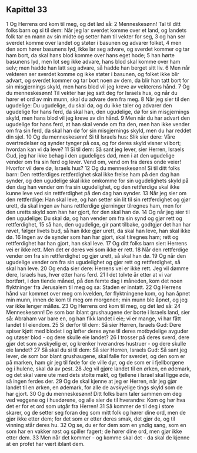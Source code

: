 ## Kapittel 33

1 Og Herrens ord kom til meg, og det lød så:
2 Menneskesønn! Tal til ditt folks barn og si til dem: Når jeg lar sverdet komme over et land, og landets folk tar en mann av sin midte og setter ham til vekter for seg,
3 og han ser sverdet komme over landet og støter i basunen og advarer folket,
4 men den som hører basunens lyd, ikke lar seg advare, og sverdet kommer og tar ham bort, da skal hans blod komme over hans eget hode;
5 han hørte basunens lyd, men lot seg ikke advare, hans blod skal komme over ham selv; men hadde han latt seg advare, så hadde han berget sitt liv.
6 Men når vekteren ser sverdet komme og ikke støter i basunen, og folket ikke blir advart, og sverdet kommer og tar bort noen av dem, da blir han tatt bort for sin misgjernings skyld, men hans blod vil jeg kreve av vekterens hånd.
7 Og du menneskesønn! Til vekter har jeg satt deg for Israels hus, og når du hører et ord av min munn, skal du advare dem fra meg.
8 Når jeg sier til den ugudelige: Du ugudelige, du skal dø, og du ikke taler og advarer den ugudelige for hans ferd, da skal han, den ugudelige, dø for sin misgjernings skyld, men hans blod vil jeg kreve av din hånd.
9 Men når du har advart den ugudelige for hans ferd, at han skal vende om fra den, men han ikke vender om fra sin ferd, da skal han dø for sin misgjernings skyld, men du har reddet din sjel.
10 Og du menneskesønn! Si til Israels hus: Slik sier dere: Våre overtredelser og synder tynger på oss, og for deres skyld visner vi bort; hvordan kan vi da leve?
11 Si til dem: Så sant jeg lever, sier Herren, Israels Gud, jeg har ikke behag i den ugudeliges død, men i at den ugudelige vender om fra sin ferd og lever. Vend om, vend om fra deres onde veier! Hvorfor vil dere dø, Israels hus?
12 Og du menneskesønn! Si til ditt folks barn: Den rettferdiges rettferdighet skal ikke frelse ham på den dag han synder, og den ugudelige skal ikke omkomme for sin ugudelighets skyld på den dag han vender om fra sin ugudelighet, og den rettferdige skal ikke kunne leve ved sin rettferdighet på den dag han synder.
13 Når jeg sier om den rettferdige: Han skal leve, og han setter sin lit til sin rettferdighet og gjør urett, da skal ingen av hans rettferdige gjerninger tilregnes ham, men for den uretts skyld som han har gjort, for den skal han dø.
14 Og når jeg sier til den ugudelige: Du skal dø, og han vender om fra sin synd og gjør rett og rettferdighet,
15 så han, den ugudelige, gir pant tilbake, godtgjør det han har røvet, følger livets bud, så han ikke gjør urett, da skal han leve, han skal ikke dø.
16 Ingen av de synder som han har gjort, skal tilregnes ham; rett og rettferdighet har han gjort, han skal leve.
17 Og ditt folks barn sier: Herrens vei er ikke rett. Men det er deres vei som ikke er rett.
18 Når den rettferdige vender om fra sin rettferdighet og gjør urett, så skal han dø.
19 Og når den ugudelige vender om fra sin ugudelighet og gjør rett og rettferdighet, så skal han leve.
20 Og enda sier dere: Herrens vei er ikke rett. Jeg vil dømme dere, Israels hus, hver etter hans ferd.
21 I det tolvte år etter at vi var bortført, i den tiende måned, på den femte dag i måneden, kom det noen flyktninger fra Jerusalem til meg og sa: Staden er inntatt.
22 Og Herrens hånd var kommet over meg om kvelden, før flyktningene kom, og han åpnet min munn, innen de kom til meg om morgenen; min munn ble åpnet, og jeg var ikke lenger målløs.
23 Og Herrens ord kom til meg, og det lød så:
24 Menneskesønn! De som bor iblant grushaugene der borte i Israels land, sier så: Abraham var bare en, og han fikk landet i eie; vi er mange, vi har fått landet til eiendom.
25 Si derfor til dem: Så sier Herren, Israels Gud: Dere spiser kjøtt med blodet i og løfter deres øyne til deres motbydelige avguder og utøser blod - og dere skulle eie landet?
26 I trosser på deres sverd, dere gjør det som avskyelig er, og krenker hverandres hustruer - og dere skulle eie landet?
27 Så skal du si til dem: Så sier Herren, Israels Gud: Så sant jeg lever, de som bor blant grushaugene, skal falle for sverdet, og den som er på marken, ham gir jeg til føde for de ville dyr, og de som er i fjellborgene og i hulene, skal dø av pest.
28 Jeg vil gjøre landet til en ørken, en ødemark, og det skal være ute med dets stolte makt, og fjellene i Israel skal ligge øde, så ingen ferdes der.
29 Og de skal kjenne at jeg er Herren, når jeg gjør landet til en ørken, en ødemark, for alle de avskyelige tings skyld som de har gjort.
30 Og du menneskesønn! Ditt folks barn taler sammen om deg ved veggene og i husdørene, og alle sier de til hverandre: Kom og hør hva det er for et ord som utgår fra Herren!
31 Så kommer de til deg i store skarer, og de setter seg foran deg som mitt folk og hører dine ord, men de gjør ikke etter dem; for det som er etter deres smak, det gjør de, og til vinning står deres hu.
32 Og se, du er for dem som en yndig sang, som en som har en vakker røst og spiller fagert; de hører dine ord, men gjør ikke etter dem.
33 Men når det kommer - og komme skal det - da skal de kjenne at en profet har vært iblant dem.
